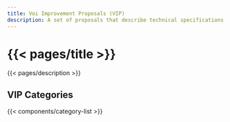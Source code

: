 ```yaml
---
title: Voi Improvement Proposals (VIP)
description: A set of proposals that describe technical specifications for the Voi community.
---
```


# {{< pages/title >}}

{{< pages/description >}}

## VIP Categories

{{< components/category-list >}}
